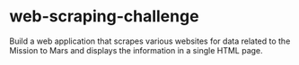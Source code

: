 # web-scraping-challenge
Build a web application that scrapes various websites for data related to the Mission to Mars and displays the information in a single HTML page. 
